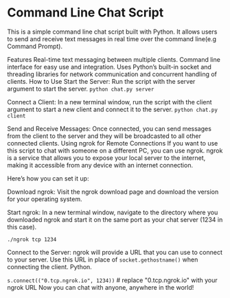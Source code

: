 # Command Line Chat Script

This is a simple command line chat script built with Python. It allows users to send and receive text messages in real time over the command line(e.g Command Prompt).

Features
Real-time text messaging between multiple clients.
Command line interface for easy use and integration.
Uses Python’s built-in socket and threading libraries for network communication and concurrent handling of clients.
How to Use
Start the Server: Run the script with the server argument to start the server.
```python chat.py server```

Connect a Client: In a new terminal window, run the script with the client argument to start a new client and connect it to the server.
```python chat.py client```

Send and Receive Messages: Once connected, you can send messages from the client to the server and they will be broadcasted to all other connected clients.
Using ngrok for Remote Connections
If you want to use this script to chat with someone on a different PC, you can use ngrok. ngrok is a service that allows you to expose your local server to the internet, making it accessible from any device with an internet connection.

Here’s how you can set it up:

Download ngrok: Visit the ngrok download page and download the version for your operating system.

Start ngrok: In a new terminal window, navigate to the directory where you downloaded ngrok and start it on the same port as your chat server (1234 in this case).

```./ngrok tcp 1234```

Connect to the Server: ngrok will provide a URL that you can use to connect to your server. Use this URL in place of ```socket.gethostname()``` when connecting the client.
Python.

```s.connect(("0.tcp.ngrok.io", 1234))```  # replace "0.tcp.ngrok.io" with your ngrok URL
Now you can chat with anyone, anywhere in the world!
